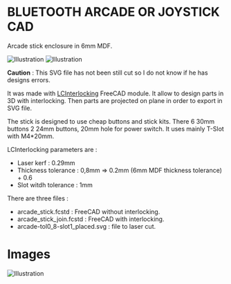 BLUETOOTH ARCADE OR JOYSTICK CAD
==========

Arcade stick enclosure in 6mm MDF. 

![Illustration](https://github.com/execuc/ble-arcade-stick/tree/master/cad/images/arcade_stick_join.png)
![Illustration](https://github.com/execuc/ble-arcade-stick/tree/master/cad/arcade-tol0_8-slot1_placed.svg)

**Caution** : This SVG file has not been still cut so I do not know if he has designs errors.

It was made with [LCInterlocking](https://github.com/execuc/LCInterlocking) FreeCAD module. It allow to design parts in 3D with 
interlocking. Then parts are projected on plane in order to export in SVG file.

The stick is designed to use cheap buttons and stick kits. There 6 30mm buttons 2 24mm buttons, 20mm hole for power switch.
It uses mainly T-Slot with M4*20mm.


LCInterlocking parameters are :
 * Laser kerf : 0.29mm
 * Thickness tolerance : 0,8mm => 0.2mm (6mm MDF thickness tolerance) + 0.6
 * Slot witdh tolerance : 1mm
 

There are three files :
 * arcade_stick.fcstd : FreeCAD without interlocking.
 * arcade_stick_join.fcstd : FreeCAD with interlocking.
 * arcade-tol0_8-slot1_placed.svg : file to laser cut.

 
 
Images
======

![Illustration](https://github.com/execuc/ble-arcade-stick/tree/master/cad/images/arcade_stick.png)


